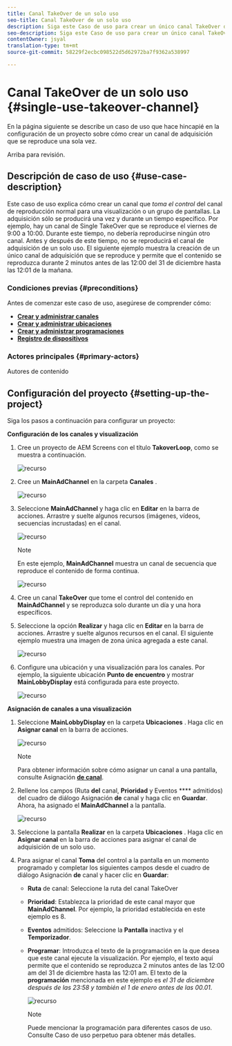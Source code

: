 ```yaml
---
title: Canal TakeOver de un solo uso
seo-title: Canal TakeOver de un solo uso
description: Siga este Caso de uso para crear un único canal TakeOver de uso.
seo-description: Siga este Caso de uso para crear un único canal TakeOver de uso.
contentOwner: jsyal
translation-type: tm+mt
source-git-commit: 58229f2ecbc098522d5d62972ba7f9362a538997

---
```



# Canal TakeOver de un solo uso {#single-use-takeover-channel}

En la página siguiente se describe un caso de uso que hace hincapié en la configuración de un proyecto sobre cómo crear un canal de adquisición que se reproduce una sola vez.

Arriba para revisión.

## Descripción de caso de uso {#use-case-description}

Este caso de uso explica cómo crear un canal que *toma el control* del canal de reproducción normal para una visualización o un grupo de pantallas. La adquisición sólo se producirá una vez y durante un tiempo específico.
Por ejemplo, hay un canal de Single TakeOver que se reproduce el viernes de 9:00 a 10:00. Durante este tiempo, no debería reproducirse ningún otro canal. Antes y después de este tiempo, no se reproducirá el canal de adquisición de un solo uso. El siguiente ejemplo muestra la creación de un único canal de adquisición que se reproduce y permite que el contenido se reproduzca durante 2 minutos antes de las 12:00 del 31 de diciembre hasta las 12:01 de la mañana.

### Condiciones previas {#preconditions}

Antes de comenzar este caso de uso, asegúrese de comprender cómo:

* **[Crear y administrar canales](managing-channels.md)**
* **[Crear y administrar ubicaciones](managing-locations.md)**
* **[Crear y administrar programaciones](managing-schedules.md)**
* **[Registro de dispositivos](device-registration.md)**

### Actores principales {#primary-actors}

Autores de contenido

## Configuración del proyecto {#setting-up-the-project}

Siga los pasos a continuación para configurar un proyecto:

**Configuración de los canales y visualización**

1. Cree un proyecto de AEM Screens con el título **TakoverLoop**, como se muestra a continuación.

   ![recurso](assets/single-takeover1.png)

1. Cree un **MainAdChannel** en la carpeta **Canales** .

   ![recurso](assets/single-takeover2.png)

1. Seleccione **MainAdChannel** y haga clic en **Editar** en la barra de acciones. Arrastre y suelte algunos recursos (imágenes, vídeos, secuencias incrustadas) en el canal.

   ![recurso](assets/single-takeover2.png)

   >[!Note]
   > En este ejemplo, **MainAdChannel** muestra un canal de secuencia que reproduce el contenido de forma continua.

   ![recurso](assets/single-takeover3.png)

1. Cree un canal **TakeOver** que tome el control del contenido en **MainAdChannel** y se reproduzca solo durante un día y una hora específicos.

1. Seleccione la opción **Realizar** y haga clic en **Editar** en la barra de acciones. Arrastre y suelte algunos recursos en el canal. El siguiente ejemplo muestra una imagen de zona única agregada a este canal.

   ![recurso](assets/single-takeover4.png)

1. Configure una ubicación y una visualización para los canales. Por ejemplo, la siguiente ubicación **Punto de encuentro** y mostrar **MainLobbyDisplay** está configurada para este proyecto.

   ![recurso](assets/single-takeover5.png)

**Asignación de canales a una visualización**

1. Seleccione **MainLobbyDisplay** en la carpeta **Ubicaciones** . Haga clic en **Asignar canal** en la barra de acciones.

   ![recurso](assets/single-takeover6.png)

   >[!NOTE]
   >Para obtener información sobre cómo asignar un canal a una pantalla, consulte Asignación **[de canal](channel-assignment.md)**.

1. Rellene los campos (Ruta **del** canal, **Prioridad** y Eventos **** admitidos) del cuadro de diálogo Asignación **de** canal y haga clic en **Guardar**. Ahora, ha asignado el **MainAdChannel** a la pantalla.

   ![recurso](assets/single-takeover7.png)

1. Seleccione la pantalla **Realizar** en la carpeta **Ubicaciones** . Haga clic en **Asignar canal** en la barra de acciones para asignar el canal de adquisición de un solo uso.

1. Para asignar el canal **Toma** del control a la pantalla en un momento programado y completar los siguientes campos desde el cuadro de diálogo Asignación **de** canal y hacer clic en **Guardar**:

   * **Ruta** de canal: Seleccione la ruta del canal TakeOver
   * **Prioridad**: Establezca la prioridad de este canal mayor que **MainAdChannel**. Por ejemplo, la prioridad establecida en este ejemplo es 8.
   * **Eventos** admitidos: Seleccione la **Pantalla** inactiva y el **Temporizador**.
   * **Programar**: Introduzca el texto de la programación en la que desea que este canal ejecute la visualización. Por ejemplo, el texto aquí permite que el contenido se reproduzca 2 minutos antes de las 12:00 am del 31 de diciembre hasta las 12:01 am.
El texto de la **programación** mencionada en este ejemplo es *el 31 de diciembre después de las 23:58 y también el 1 de enero antes de las 00.01*.

      ![recurso](assets/single-takeover8.png)

      >[!NOTE]
      >Puede mencionar la programación para diferentes casos de uso. Consulte Caso de uso perpetuo para obtener más detalles.